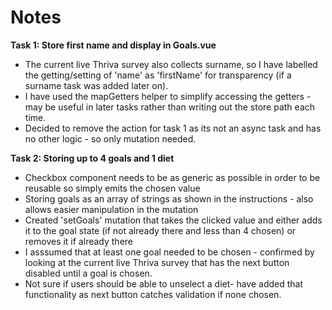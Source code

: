 # Notes

**Task 1: Store first name and display in Goals.vue**

- The current live Thriva survey also collects surname, so I have labelled the getting/setting of 'name' as 'firstName' for transparency (if a surname task was added later on).
- I have used the mapGetters helper to simplify accessing the getters - may be useful in later tasks rather than writing out the store path each time. 
- Decided to remove the action for task 1 as its not an async task and has no other logic - so only mutation needed. 

**Task 2: Storing up to 4 goals and 1 diet**

- Checkbox component needs to be as generic as possible in order to be reusable so simply emits the chosen value
- Storing goals as an array of strings as shown in the instructions - also allows easier manipulation in the mutation
- Created 'setGoals' mutation that takes the clicked value and either adds it to the goal state (if not already there and less than 4 chosen) or removes it if already there
- I asssumed that at least one goal needed to be chosen - confirmed by looking at the current live Thriva survey that has the next button disabled until a goal is chosen.
- Not sure if users should be able to unselect a diet- have added that functionality as next button catches validation if none chosen.